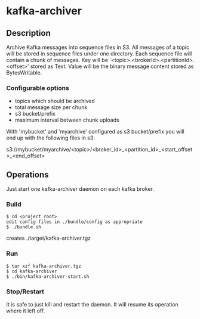 # kafka-archiver

## Description

Archive Kafka messages into sequence files in S3.
All messages of a topic will be stored in sequence files under one directory. Each sequence file will contain a chunk of messages.
Key will be '&lt;topic>.&lt;brokerId>.&lt;partitionId>.&lt;offset>' stored as Text. Value will be the binary message content stored as BytesWritable.

### Configurable options
- topics which should be archived
- total message size per chunk
- s3 bucket/prefix
- maximum interval between chunk uploads

With 'mybucket' and 'myarchive' configured as s3 bucket/prefix you will end up with the following files in s3:

s3://mybucket/myarchive/&lt;topic>/&lt;broker\_id>\_&lt;partition\_id>\_&lt;start\_offset>\_&lt;end\_offset>

## Operations

Just start one kafka-archiver daemon on each kafka broker.

### Build
```
$ cd <project root>
edit config files in ./bundle/config as appropriate
$ ./bundle.sh
```

creates ./target/kafka-archiver.tgz

### Run

```
$ tar xzf kafka-archiver.tgz
$ cd kafka-archiver
$ ./bin/kafka-archiver-start.sh
```

### Stop/Restart

It is safe to just kill and restart the daemon. It will resume its operation where it left off.